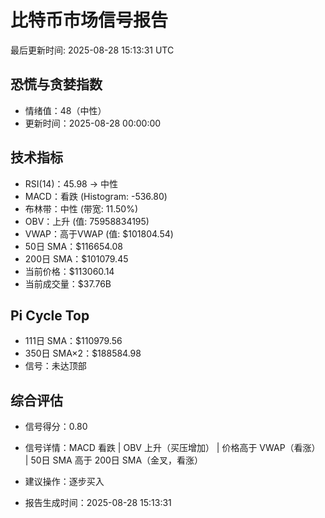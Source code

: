 # 比特币市场信号报告

最后更新时间: 2025-08-28 15:13:31 UTC

## 恐慌与贪婪指数
- 情绪值：48（中性）
- 更新时间：2025-08-28 00:00:00

## 技术指标
- RSI(14)：45.98 → 中性
- MACD：看跌 (Histogram: -536.80)
- 布林带：中性 (带宽: 11.50%)
- OBV：上升 (值: 75958834195)
- VWAP：高于VWAP (值: $101804.54)
- 50日 SMA：$116654.08
- 200日 SMA：$101079.45
- 当前价格：$113060.14
- 当前成交量：$37.76B

## Pi Cycle Top
- 111日 SMA：$110979.56
- 350日 SMA×2：$188584.98
- 信号：未达顶部

## 综合评估
- 信号得分：0.80
- 信号详情：MACD 看跌 | OBV 上升（买压增加） | 价格高于 VWAP（看涨） | 50日 SMA 高于 200日 SMA（金叉，看涨）
- 建议操作：逐步买入

- 报告生成时间：2025-08-28 15:13:31